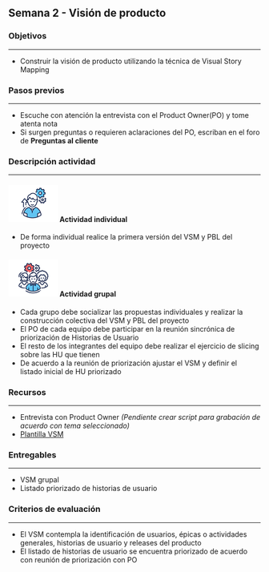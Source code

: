 
## Semana 2 - Visión de producto

### Objetivos

---
* Construir la visión de producto utilizando la técnica de Visual Story Mapping

### Pasos previos

---
* Escuche con atención la entrevista con el Product Owner(PO) y tome atenta nota
* Si surgen preguntas o requieren aclaraciones del PO, escriban en el foro de **Preguntas al cliente**

### Descripción actividad

---
#### ![](./../../assets/images/individuo.png) Actividad individual

* De forma individual realice la primera versión del VSM y PBL del proyecto

#### ![](./../../assets/images/grupo.png) Actividad grupal

* Cada grupo debe socializar las propuestas individuales y realizar la construcción colectiva del VSM y PBL del proyecto
* El PO de cada equipo debe participar en la reunión sincrónica de priorización de Historias de Usuario
* El resto de los integrantes del equipo debe realizar el ejercicio de slicing sobre las HU que tienen
* De acuerdo a la reunión de priorización ajustar el VSM y definir el listado inicial de HU priorizado


### Recursos 

---
* Entrevista con Product Owner *(Pendiente crear script para grabación de acuerdo con tema seleccionado)*
* [Plantilla VSM](https://miro.com/app/board/o9J_lQLM1Us=/)

### Entregables

---
* VSM grupal
* Listado priorizado de historias de usuario 

### Criterios de evaluación

---

* El VSM contempla la identificación de usuarios, épicas o actividades generales, historias de usuario y releases del producto
* El listado de historias de usuario se encuentra priorizado de acuerdo con reunión de priorización con PO
